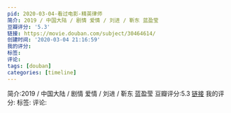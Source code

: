 ```yaml
---
pid: 2020-03-04-看过电影-精英律师
简介: 2019 / 中国大陆 / 剧情 爱情 / 刘进 / 靳东 蓝盈莹
豆瓣评分: '5.3'
链接: https://movie.douban.com/subject/30464614/
创建时间: '2020-03-04 21:16:59'
我的评分:
标签:
评论:
tags: [douban]
categories: [timeline]
---
```

简介:2019 / 中国大陆 / 剧情 爱情 / 刘进 / 靳东 蓝盈莹
豆瓣评分:5.3
[链接](https://movie.douban.com/subject/30464614/)
我的评分:
标签:
评论:
